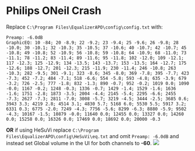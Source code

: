 # Philips ONeil Crash
Replace `C:\Program Files\EqualizerAPO\config\config.txt` with:
```
Preamp: -6.0dB
GraphicEQ: 10 -84; 20 -8.9; 22 -9.2; 23 -9.4; 25 -9.6; 26 -9.8; 28 -10.0; 30 -10.1; 32 -10.3; 35 -10.5; 37 -10.6; 40 -10.7; 42 -10.7; 45 -10.8; 49 -10.8; 52 -10.9; 56 -10.8; 59 -10.8; 64 -10.9; 68 -11.0; 73 -11.1; 78 -11.2; 83 -11.4; 89 -11.6; 95 -11.8; 102 -12.0; 109 -12.1; 117 -12.3; 125 -12.9; 134 -13.5; 143 -13.7; 153 -13.5; 164 -12.7; 175 -12.6; 188 -12.7; 201 -12.3; 215 -11.9; 230 -11.4; 246 -10.8; 263 -10.3; 282 -9.5; 301 -9.1; 323 -8.6; 345 -8.0; 369 -7.8; 395 -7.7; 423 -7.3; 452 -7.2; 484 -7.1; 518 -6.6; 554 -5.8; 593 -4.8; 635 -3.9; 679 -3.2; 726 -2.5; 777 -1.8; 832 -1.3; 890 -0.7; 952 -0.2; 1019 0.0; 1090 -0.0; 1167 -0.2; 1248 -0.3; 1336 -0.7; 1429 -1.4; 1529 -1.6; 1636 -1.6; 1751 -2.8; 1873 -3.5; 2004 -4.4; 2145 -5.4; 2295 -6.6; 2455 -7.3; 2627 -7.3; 2811 -7.0; 3008 -5.7; 3219 -4.5; 3444 -2.5; 3685 0.6; 3943 3.3; 4219 2.8; 4514 3.1; 4830 5.7; 5168 6.0; 5530 5.5; 5917 3.2; 6331 0.3; 6775 -2.0; 7249 -4.3; 7756 -5.6; 8299 -6.3; 8880 -5.9; 9502 -4.3; 10167 -1.5; 10879 -0.0; 11640 0.0; 12455 0.0; 13327 0.0; 14260 0.0; 15258 0.0; 16326 0.0; 17469 0.0; 18692 0.0; 20000 -0.3
```
**OR** if using HeSuVi replace `C:\Program Files\EqualizerAPO\config\HeSuVi\eq.txt` and omit `Preamp: -6.0dB` and instead set Global volume in the UI for both channels to **-60**.
![](https://raw.githubusercontent.com/jaakkopasanen/AutoEq/master/results/Innerfidelity%202017/innerfidelity/onear/Philips%20ONeil%20Crash/Philips%20ONeil%20Crash.png)